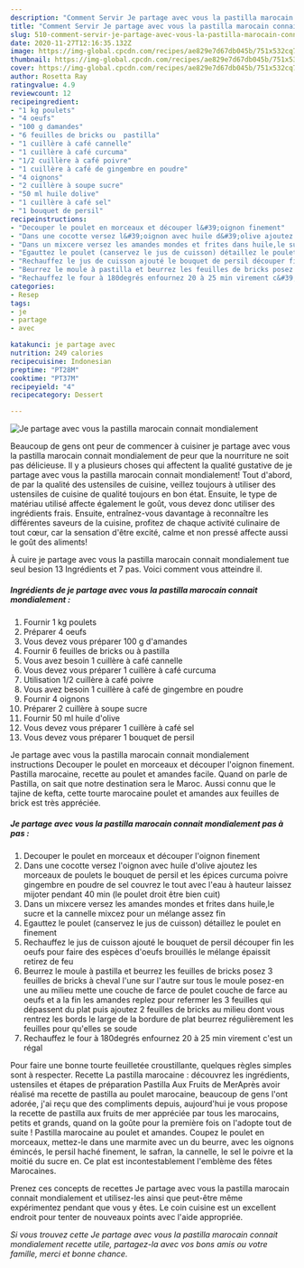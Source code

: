 ```yaml
---
description: "Comment Servir Je partage avec vous la pastilla marocain connait mondialement"
title: "Comment Servir Je partage avec vous la pastilla marocain connait mondialement"
slug: 510-comment-servir-je-partage-avec-vous-la-pastilla-marocain-connait-mondialement
date: 2020-11-27T12:16:35.132Z
image: https://img-global.cpcdn.com/recipes/ae829e7d67db045b/751x532cq70/je-partage-avec-vous-la-pastilla-marocain-connait-mondialement-photo-principale-de-la-recette.jpg
thumbnail: https://img-global.cpcdn.com/recipes/ae829e7d67db045b/751x532cq70/je-partage-avec-vous-la-pastilla-marocain-connait-mondialement-photo-principale-de-la-recette.jpg
cover: https://img-global.cpcdn.com/recipes/ae829e7d67db045b/751x532cq70/je-partage-avec-vous-la-pastilla-marocain-connait-mondialement-photo-principale-de-la-recette.jpg
author: Rosetta Ray
ratingvalue: 4.9
reviewcount: 12
recipeingredient:
- "1 kg poulets"
- "4 oeufs"
- "100 g damandes"
- "6 feuilles de bricks ou  pastilla"
- "1 cuillère à café cannelle"
- "1 cuillère à café curcuma"
- "1/2 cuillère à café poivre"
- "1 cuillère à café de gingembre en poudre"
- "4 oignons"
- "2 cuillère à soupe sucre"
- "50 ml huile dolive"
- "1 cuillère à café sel"
- "1 bouquet de persil"
recipeinstructions:
- "Decouper le poulet en morceaux et découper l&#39;oignon finement"
- "Dans une cocotte versez l&#39;oignon avec huile d&#39;olive ajoutez les morceaux de poulets le bouquet de persil et les épices curcuma poivre gingembre en poudre de sel couvrez le tout avec l&#39;eau à hauteur laissez mijoter pendant 40 min (le poulet droit être bien cuit)"
- "Dans un mixcere versez les amandes mondes et frites dans huile,le sucre et la cannelle mixcez pour un mélange assez fin"
- "Egauttez le poulet (canservez le jus de cuisson) détaillez le poulet en finement"
- "Rechauffez le jus de cuisson ajouté le bouquet de persil découper fin les oeufs pour faire des espèces d&#39;oeufs brouillés le mélange épaissit retirez de feu"
- "Beurrez le moule à pastilla et beurrez les feuilles de bricks posez 3 feuilles de bricks à cheval l&#39;une sur l&#39;autre sur tous le moule posez-en une au milieu mette une couche de farce de poulet couche de farce au oeufs et a la fin les amandes replez pour refermer les 3 feuilles qui dépassent du plat puis ajoutez 2 feuilles de bricks au milieu dont vous rentrez les bords le large de la bordure de plat beurrez régulièrement les feuilles pour qu&#39;elles se soude"
- "Rechauffez le four à 180degrés enfournez 20 à 25 min virement c&#39;est un régal"
categories:
- Resep
tags:
- je
- partage
- avec

katakunci: je partage avec 
nutrition: 249 calories
recipecuisine: Indonesian
preptime: "PT28M"
cooktime: "PT37M"
recipeyield: "4"
recipecategory: Dessert

---
```



![Je partage avec vous la pastilla marocain connait mondialement](https://img-global.cpcdn.com/recipes/ae829e7d67db045b/751x532cq70/je-partage-avec-vous-la-pastilla-marocain-connait-mondialement-photo-principale-de-la-recette.jpg)

Beaucoup de gens ont peur de commencer à cuisiner je partage avec vous la pastilla marocain connait mondialement de peur que la nourriture ne soit pas délicieuse. Il y a plusieurs choses qui affectent la qualité gustative de je partage avec vous la pastilla marocain connait mondialement! Tout d'abord, de par la qualité des ustensiles de cuisine, veillez toujours à utiliser des ustensiles de cuisine de qualité toujours en bon état. Ensuite, le type de matériau utilisé affecte également le goût, vous devez donc utiliser des ingrédients frais. Ensuite, entraînez-vous davantage à reconnaître les différentes saveurs de la cuisine, profitez de chaque activité culinaire de tout cœur, car la sensation d'être excité, calme et non pressé affecte aussi le goût des aliments!

<!--inarticleads1-->

À cuire je partage avec vous la pastilla marocain connait mondialement tue seul besion 13 Ingrédients et 7 pas. Voici comment vous atteindre il.

##### Ingrédients de je partage avec vous la pastilla marocain connait mondialement :

1. Fournir 1 kg poulets
1. Préparer 4 oeufs
1. Vous devez vous préparer 100 g d&#39;amandes
1. Fournir 6 feuilles de bricks ou à pastilla
1. Vous avez besoin 1 cuillère à café cannelle
1. Vous devez vous préparer 1 cuillère à café curcuma
1. Utilisation 1/2 cuillère à café poivre
1. Vous avez besoin 1 cuillère à café de gingembre en poudre
1. Fournir 4 oignons
1. Préparer 2 cuillère à soupe sucre
1. Fournir 50 ml huile d&#39;olive
1. Vous devez vous préparer 1 cuillère à café sel
1. Vous devez vous préparer 1 bouquet de persil


Je partage avec vous la pastilla marocain connait mondialement instructions Decouper le poulet en morceaux et découper l&#39;oignon finement. Pastilla marocaine, recette au poulet et amandes facile. Quand on parle de Pastilla, on sait que notre destination sera le Maroc. Aussi connu que le tajine de kefta, cette tourte marocaine poulet et amandes aux feuilles de brick est très appréciée. 

<!--inarticleads2-->

##### Je partage avec vous la pastilla marocain connait mondialement pas à pas :

1. Decouper le poulet en morceaux et découper l&#39;oignon finement
1. Dans une cocotte versez l&#39;oignon avec huile d&#39;olive ajoutez les morceaux de poulets le bouquet de persil et les épices curcuma poivre gingembre en poudre de sel couvrez le tout avec l&#39;eau à hauteur laissez mijoter pendant 40 min (le poulet droit être bien cuit)
1. Dans un mixcere versez les amandes mondes et frites dans huile,le sucre et la cannelle mixcez pour un mélange assez fin
1. Egauttez le poulet (canservez le jus de cuisson) détaillez le poulet en finement
1. Rechauffez le jus de cuisson ajouté le bouquet de persil découper fin les oeufs pour faire des espèces d&#39;oeufs brouillés le mélange épaissit retirez de feu
1. Beurrez le moule à pastilla et beurrez les feuilles de bricks posez 3 feuilles de bricks à cheval l&#39;une sur l&#39;autre sur tous le moule posez-en une au milieu mette une couche de farce de poulet couche de farce au oeufs et a la fin les amandes replez pour refermer les 3 feuilles qui dépassent du plat puis ajoutez 2 feuilles de bricks au milieu dont vous rentrez les bords le large de la bordure de plat beurrez régulièrement les feuilles pour qu&#39;elles se soude
1. Rechauffez le four à 180degrés enfournez 20 à 25 min virement c&#39;est un régal


Pour faire une bonne tourte feuilletée croustillante, quelques règles simples sont à respecter. Recette La pastilla marocaine : découvrez les ingrédients, ustensiles et étapes de préparation Pastilla Aux Fruits de MerAprès avoir réalisé ma recette de pastilla au poulet marocaine, beaucoup de gens l&#39;ont adorée, j&#39;ai reçu que des compliments depuis, aujourd&#39;hui je vous propose la recette de pastilla aux fruits de mer appréciée par tous les marocains, petits et grands, quand on la goûte pour la première fois on l&#39;adopte tout de suite ! Pastilla marocaine au poulet et amandes. Coupez le poulet en morceaux, mettez-le dans une marmite avec un du beurre, avec les oignons émincés, le persil haché finement, le safran, la cannelle, le sel le poivre et la moitié du sucre en. Ce plat est incontestablement l&#39;emblème des fêtes Marocaines. 

<!--inarticleads1-->

<p>
Prenez ces concepts de recettes Je partage avec vous la pastilla marocain connait mondialement et utilisez-les ainsi que peut-être même expérimentez pendant que vous y êtes. Le coin cuisine est un excellent endroit pour tenter de nouveaux points avec l'aide appropriée.
</p>

<p>
<i>Si vous trouvez cette Je partage avec vous la pastilla marocain connait mondialement recette utile, partagez-la avec vos bons amis ou votre famille, merci et bonne chance.</i>
</p>
